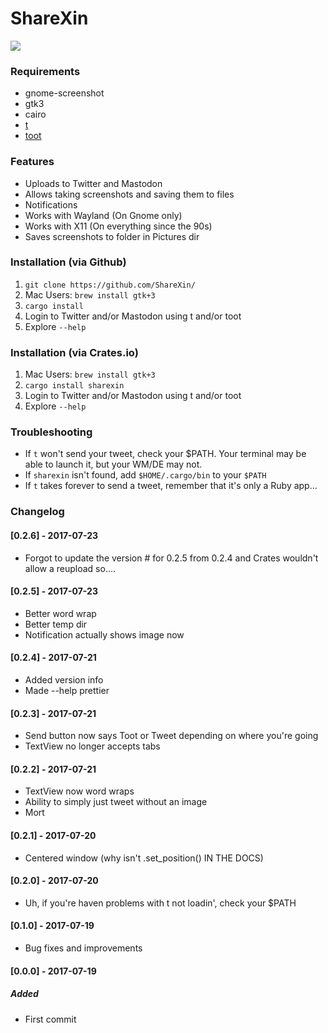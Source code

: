 # ShareXin  

![](https://raw.githubusercontent.com/thebitstick/ShareXin/master/ui.png)

### Requirements
* gnome-screenshot  
* gtk3  
* cairo  
* [t](https://github.com/sferik/t)  
* [toot](https://github.com/ihabunek/toot)  

### Features
* Uploads to Twitter and Mastodon  
* Allows taking screenshots and saving them to files  
* Notifications  
* Works with Wayland (On Gnome only)  
* Works with X11 (On everything since the 90s)  
* Saves screenshots to folder in Pictures dir

### Installation (via Github)
1. `git clone https://github.com/ShareXin/`
2. Mac Users: `brew install gtk+3`
2. `cargo install`
3. Login to Twitter and/or Mastodon using t and/or toot
4. Explore `--help`

### Installation (via Crates.io)
1. Mac Users: `brew install gtk+3`
1. `cargo install sharexin`
2. Login to Twitter and/or Mastodon using t and/or toot
3. Explore `--help`

### Troubleshooting
- If `t` won't send your tweet, check your $PATH. Your terminal may be able to launch it, but your WM/DE may not.
- If `sharexin` isn't found, add `$HOME/.cargo/bin` to your `$PATH`
- If `t` takes forever to send a tweet, remember that it's only a Ruby app...

### Changelog
#### [0.2.6] - 2017-07-23
- Forgot to update the version # for 0.2.5 from 0.2.4 and Crates wouldn't allow a reupload so....

#### [0.2.5] - 2017-07-23
- Better word wrap
- Better temp dir
- Notification actually shows image now

#### [0.2.4] - 2017-07-21
- Added version info
- Made --help prettier

#### [0.2.3] - 2017-07-21
- Send button now says Toot or Tweet depending on where you're going
- TextView no longer accepts tabs

#### [0.2.2] - 2017-07-21
- TextView now word wraps
- Ability to simply just tweet without an image
- Mort

#### [0.2.1] - 2017-07-20
- Centered window (why isn't .set_position() IN THE DOCS)

#### [0.2.0] - 2017-07-20
- Uh, if you're haven problems with t not loadin', check your $PATH

#### [0.1.0] - 2017-07-19
- Bug fixes and improvements

#### [0.0.0] - 2017-07-19
##### Added
- First commit
